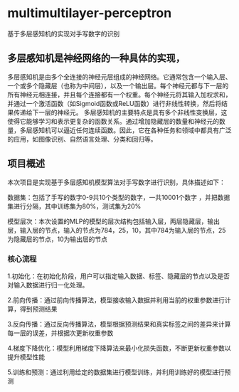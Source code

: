 # multimultilayer-perceptron
基于多层感知机的实现对手写数字的识别
## 多层感知机是神经网络的一种具体的实现， 
多层感知机是由多个全连接的神经元层组成的神经网络。它通常包含一个输入层、一个或多个隐藏层（也称为中间层），以及一个输出层。每个神经元都与下一层的所有神经元相连接，并且每个连接都有一个权重。每个神经元将其输入加权求和，并通过一个激活函数（如Sigmoid函数或ReLU函数）进行非线性转换，然后将结果传递给下一层的神经元。
多层感知机的主要特点是具有多个非线性变换层，这使得它能够学习和表示更复杂的函数关系。通过增加隐藏层的数量和神经元的数量，多层感知机可以逼近任何连续函数。因此，它在各种任务和领域中都具有广泛的应用，如图像识别、自然语言处理、分类和回归等。
## 项目概述
本次项目是实现基于多层感知机模型算法对手写数字进行识别，具体描述如下：

数据集：包括了手写的数字0-9共10个类型的数字，一共10001个数字 ，并把数据集进行分隔，其中训练集为80%，测试集为20%

模型层次：本次设置的MLP的模型的层次结构包括输入层，两层隐藏层，输出层，输入层的节点，输入的节点为784，25，10，其中784为输入层的节点，25为隐藏层的节点，10为输出层的节点


### 核心流程
1.初始化：在初始化阶段，用户可以指定输入数据、标签、隐藏层的节点以及是否对输入数据进行归一化处理。

2.前向传播：通过前向传播算法，模型接收输入数据并利用当前的权重参数进行计算，得到预测结果

3.反向传播：通过反向传播算法，模型根据预测结果和真实标签之间的差异来计算每一层的误差，并根据次更新权重参数

4.梯度下降优化：模型利用梯度下降算法来最小化损失函数，不断更新权重参数以提升模型性能

5.训练和预测：通过利用给定的数据集进行模型训练，并利用训练好的模型进行预测

